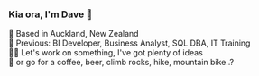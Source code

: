 ### Kia ora, I'm Dave 🤙  
📍 Based in Auckland, New Zealand  
🌱 Previous: BI Developer, Business Analyst, SQL DBA, IT Training  
🧑‍💻 Let's work on something, I've got plenty of ideas  
🧗 or go for a coffee, beer, climb rocks, hike, mountain bike..?
